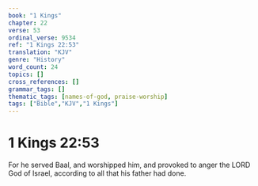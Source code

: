 ```yaml
---
book: "1 Kings"
chapter: 22
verse: 53
ordinal_verse: 9534
ref: "1 Kings 22:53"
translation: "KJV"
genre: "History"
word_count: 24
topics: []
cross_references: []
grammar_tags: []
thematic_tags: [names-of-god, praise-worship]
tags: ["Bible","KJV","1 Kings"]
---
```


# 1 Kings 22:53

For he served Baal, and worshipped him, and provoked to anger the LORD God of Israel, according to all that his father had done.
